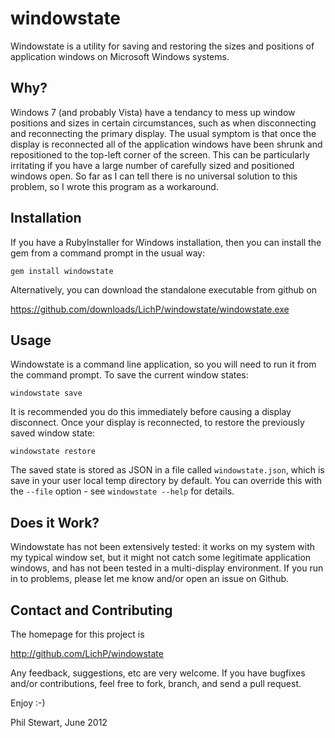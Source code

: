 windowstate
===========

Windowstate is a utility for saving and restoring the sizes and positions of
application windows on Microsoft Windows systems.

Why?
----

Windows 7 (and probably Vista) have a tendancy to mess up window positions and
sizes in certain circumstances, such as when disconnecting and reconnecting
the primary display. The usual symptom is that once the display is reconnected
all of the application windows have been shrunk and repositioned to the top-left
corner of the screen. This can be particularly irritating if you have a large
number of carefully sized and positioned windows open. So far as I can tell
there is no universal solution to this problem, so I wrote this program as a
workaround.

Installation
------------

If you have a RubyInstaller for Windows installation, then you can install
the gem from a command prompt in the usual way:

```
gem install windowstate
```

Alternatively, you can download the standalone executable from github on

https://github.com/downloads/LichP/windowstate/windowstate.exe

Usage
-----

Windowstate is a command line application, so you will need to run it from the
command prompt. To save the current window states:

```
windowstate save
```

It is recommended you do this immediately before causing a display disconnect.
Once your display is reconnected, to restore the previously saved window
state:

```
windowstate restore
```

The saved state is stored as JSON in a file called `windowstate.json`, which is
save in your user local temp directory by default. You can override this with
the `--file` option - see `windowstate --help` for details.

Does it Work?
-------------

Windowstate has not been extensively tested: it works on my system with my
typical window set, but it might not catch some legitimate application
windows, and has not been tested in a multi-display environment. If you
run in to problems, please let me know and/or open an issue on Github.

Contact and Contributing
------------------------

The homepage for this project is

http://github.com/LichP/windowstate

Any feedback, suggestions, etc are very welcome. If you have bugfixes and/or
contributions, feel free to fork, branch, and send a pull request.

Enjoy :-)

Phil Stewart, June 2012
